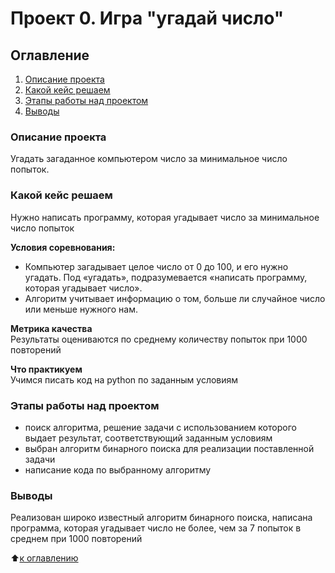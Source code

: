 # Проект 0. Игра "угадай число"
## Оглавление
1. [Описание проекта](#описание-проекта)
2. [Какой кейс решаем](#какой-кейс-решаем)
3. [Этапы работы над проектом](#этапы-работы-над-проектом)
4. [Выводы](#выводы)


### Описание проекта
Угадать загаданное компьютером число за минимальное число попыток.

### Какой кейс решаем
Нужно написать программу, которая угадывает число за минимальное число попыток

**Условия соревнования:**  
- Компьютер загадывает целое число от 0 до 100, и его нужно угадать. Под «угадать», подразумевается «написать программу, которая угадывает число».
- Алгоритм учитывает информацию о том, больше ли случайное число или меньше нужного нам.

**Метрика качества**     
Результаты оцениваются по среднему количеству попыток при 1000 повторений

**Что практикуем**     
Учимся писать код на python по заданным условиям

### Этапы работы над проектом
- поиск алгоритма, решение задачи с использованием которого выдает результат, соответствующий заданным условиям
- выбран алгоритм бинарного поиска для реализации поставленной задачи
-  написание кода по  выбранному алгоритму 

### Выводы
Реализован широко известный алгоритм бинарного поиска, написана программа, которая угадывает число не более, чем за 7 попыток в среднем при 1000 повторений

:arrow_up:[к оглавлению](#оглавление)